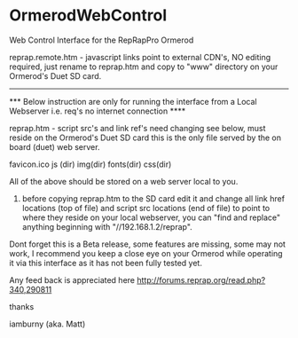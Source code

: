 OrmerodWebControl
=================

Web Control Interface for the RepRapPro Ormerod

reprap.remote.htm - javascript links point to external CDN's, NO editing required, just rename to reprap.htm and copy to "www" directory on your Ormerod's Duet SD card.

------------------------------------------------------------------------------------------------------------------------

*** Below instruction are only for running the interface from a Local Webserver i.e. req's no internet connection ****

reprap.htm - script src's and link ref's need changing see below, must reside on the Ormerod's Duet SD card this is the only file served by the on board (duet) web server.

favicon.ico
js (dir)
img(dir)
fonts(dir)
css(dir)

All of the above should be stored on a web server local to you.

1. before copying reprap.htm to the SD card edit it and change all link href locations (top of file) and script src locations (end of file) to point to where they reside on your local webserver, you can "find and replace" anything beginning with "//192.168.1.2/reprap".

Dont forget this is a Beta release, some features are missing, some may not work, I recommend you keep a close eye on your Ormerod while operating it via this interface as it has not been fully tested yet.

Any feed back is appreciated here http://forums.reprap.org/read.php?340,290811

thanks

iamburny (aka. Matt)
